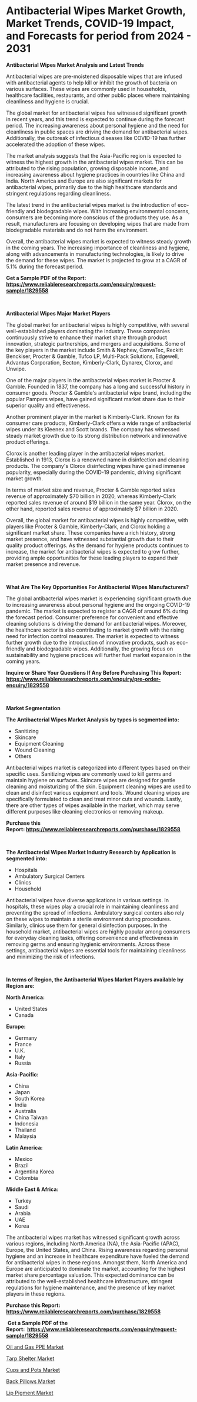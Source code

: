 <p><h1>Antibacterial Wipes Market Growth, Market Trends, COVID-19 Impact, and Forecasts for period from 2024 - 2031</h1></p><p><strong>Antibacterial Wipes Market Analysis and Latest Trends</strong></p>
<p><p>Antibacterial wipes are pre-moistened disposable wipes that are infused with antibacterial agents to help kill or inhibit the growth of bacteria on various surfaces. These wipes are commonly used in households, healthcare facilities, restaurants, and other public places where maintaining cleanliness and hygiene is crucial.</p><p>The global market for antibacterial wipes has witnessed significant growth in recent years, and this trend is expected to continue during the forecast period. The increasing awareness about personal hygiene and the need for cleanliness in public spaces are driving the demand for antibacterial wipes. Additionally, the outbreak of infectious diseases like COVID-19 has further accelerated the adoption of these wipes.</p><p>The market analysis suggests that the Asia-Pacific region is expected to witness the highest growth in the antibacterial wipes market. This can be attributed to the rising population, growing disposable income, and increasing awareness about hygiene practices in countries like China and India. North America and Europe are also significant markets for antibacterial wipes, primarily due to the high healthcare standards and stringent regulations regarding cleanliness.</p><p>The latest trend in the antibacterial wipes market is the introduction of eco-friendly and biodegradable wipes. With increasing environmental concerns, consumers are becoming more conscious of the products they use. As a result, manufacturers are focusing on developing wipes that are made from biodegradable materials and do not harm the environment.</p><p>Overall, the antibacterial wipes market is expected to witness steady growth in the coming years. The increasing importance of cleanliness and hygiene, along with advancements in manufacturing technologies, is likely to drive the demand for these wipes. The market is projected to grow at a CAGR of 5.1% during the forecast period.</p></p>
<p><strong>Get a Sample PDF of the Report:&nbsp; <a href="https://www.reliableresearchreports.com/enquiry/request-sample/1829558">https://www.reliableresearchreports.com/enquiry/request-sample/1829558</a></strong></p>
<p>&nbsp;</p>
<p><strong>Antibacterial Wipes Major Market Players</strong></p>
<p><p>The global market for antibacterial wipes is highly competitive, with several well-established players dominating the industry. These companies continuously strive to enhance their market share through product innovation, strategic partnerships, and mergers and acquisitions. Some of the key players in the market include Smith & Nephew, ConvaTec, Reckitt Benckiser, Procter & Gamble, Tufco LP, Multi-Pack Solutions, Edgewell, Advantus Corporation, Becton, Kimberly-Clark, Dynarex, Clorox, and Unwipe.</p><p>One of the major players in the antibacterial wipes market is Procter & Gamble. Founded in 1837, the company has a long and successful history in consumer goods. Procter & Gamble's antibacterial wipe brand, including the popular Pampers wipes, have gained significant market share due to their superior quality and effectiveness.</p><p>Another prominent player in the market is Kimberly-Clark. Known for its consumer care products, Kimberly-Clark offers a wide range of antibacterial wipes under its Kleenex and Scott brands. The company has witnessed steady market growth due to its strong distribution network and innovative product offerings.</p><p>Clorox is another leading player in the antibacterial wipes market. Established in 1913, Clorox is a renowned name in disinfection and cleaning products. The company's Clorox disinfecting wipes have gained immense popularity, especially during the COVID-19 pandemic, driving significant market growth.</p><p>In terms of market size and revenue, Procter & Gamble reported sales revenue of approximately $70 billion in 2020, whereas Kimberly-Clark reported sales revenue of around $19 billion in the same year. Clorox, on the other hand, reported sales revenue of approximately $7 billion in 2020.</p><p>Overall, the global market for antibacterial wipes is highly competitive, with players like Procter & Gamble, Kimberly-Clark, and Clorox holding a significant market share. These companies have a rich history, strong market presence, and have witnessed substantial growth due to their quality product offerings. As the demand for hygiene products continues to increase, the market for antibacterial wipes is expected to grow further, providing ample opportunities for these leading players to expand their market presence and revenue.</p></p>
<p>&nbsp;</p>
<p><strong>What Are The Key Opportunities For Antibacterial Wipes Manufacturers?</strong></p>
<p><p>The global antibacterial wipes market is experiencing significant growth due to increasing awareness about personal hygiene and the ongoing COVID-19 pandemic. The market is expected to register a CAGR of around 6% during the forecast period. Consumer preference for convenient and effective cleaning solutions is driving the demand for antibacterial wipes. Moreover, the healthcare sector is also contributing to market growth with the rising need for infection control measures. The market is expected to witness further growth due to the introduction of innovative products, such as eco-friendly and biodegradable wipes. Additionally, the growing focus on sustainability and hygiene practices will further fuel market expansion in the coming years.</p></p>
<p><strong>Inquire or Share Your Questions If Any Before Purchasing This Report: <a href="https://www.reliableresearchreports.com/enquiry/pre-order-enquiry/1829558">https://www.reliableresearchreports.com/enquiry/pre-order-enquiry/1829558</a></strong></p>
<p>&nbsp;</p>
<p><strong>Market Segmentation</strong></p>
<p><strong>The Antibacterial Wipes Market Analysis by types is segmented into:</strong></p>
<p><ul><li>Sanitizing</li><li>Skincare</li><li>Equipment Cleaning</li><li>Wound Cleaning</li><li>Others</li></ul></p>
<p><p>Antibacterial wipes market is categorized into different types based on their specific uses. Sanitizing wipes are commonly used to kill germs and maintain hygiene on surfaces. Skincare wipes are designed for gentle cleaning and moisturizing of the skin. Equipment cleaning wipes are used to clean and disinfect various equipment and tools. Wound cleaning wipes are specifically formulated to clean and treat minor cuts and wounds. Lastly, there are other types of wipes available in the market, which may serve different purposes like cleaning electronics or removing makeup.</p></p>
<p><strong>Purchase this Report:&nbsp;<a href="https://www.reliableresearchreports.com/purchase/1829558">https://www.reliableresearchreports.com/purchase/1829558</a></strong></p>
<p>&nbsp;</p>
<p><strong>The Antibacterial Wipes Market Industry Research by Application is segmented into:</strong></p>
<p><ul><li>Hospitals</li><li>Ambulatory Surgical Centers</li><li>Clinics</li><li>Household</li></ul></p>
<p><p>Antibacterial wipes have diverse applications in various settings. In hospitals, these wipes play a crucial role in maintaining cleanliness and preventing the spread of infections. Ambulatory surgical centers also rely on these wipes to maintain a sterile environment during procedures. Similarly, clinics use them for general disinfection purposes. In the household market, antibacterial wipes are highly popular among consumers for everyday cleaning tasks, offering convenience and effectiveness in removing germs and ensuring hygienic environments. Across these settings, antibacterial wipes are essential tools for maintaining cleanliness and minimizing the risk of infections.</p></p>
<p>&nbsp;</p>
<p><strong>In terms of Region, the Antibacterial Wipes Market Players available by Region are:</strong></p>
<p>
    <p> <strong> North America: </strong>
        <ul>
            <li>United States</li>
            <li>Canada</li>
        </ul>
        </p> 
    <p> <strong> Europe: </strong>
        <ul>
            <li>Germany</li>
            <li>France</li>
            <li>U.K.</li>
            <li>Italy</li>
            <li>Russia</li>
        </ul>
        </p> 
    <p> <strong> Asia-Pacific: </strong>
        <ul>
            <li>China</li>
            <li>Japan</li>
            <li>South Korea</li>
            <li>India</li>
            <li>Australia</li>
            <li>China Taiwan</li>
            <li>Indonesia</li>
            <li>Thailand</li>
            <li>Malaysia</li>
        </ul>
        </p> 
    <p> <strong> Latin America: </strong>
        <ul>
            <li>Mexico</li>
            <li>Brazil</li>
            <li>Argentina Korea</li>
            <li>Colombia</li>
        </ul>
        </p> 
    <p> <strong> Middle East & Africa: </strong>
        <ul>
            <li>Turkey</li>
            <li>Saudi</li>
            <li>Arabia</li>
            <li>UAE</li>
            <li>Korea</li>
        </ul>
    </p>
    </p>
<p><p>The antibacterial wipes market has witnessed significant growth across various regions, including North America (NA), the Asia-Pacific (APAC), Europe, the United States, and China. Rising awareness regarding personal hygiene and an increase in healthcare expenditure have fueled the demand for antibacterial wipes in these regions. Amongst them, North America and Europe are anticipated to dominate the market, accounting for the highest market share percentage valuation. This expected dominance can be attributed to the well-established healthcare infrastructure, stringent regulations for hygiene maintenance, and the presence of key market players in these regions.</p></p>
<p><strong>Purchase this Report: <a href="https://www.reliableresearchreports.com/purchase/1829558">https://www.reliableresearchreports.com/purchase/1829558</a></strong></p>
<p>&nbsp;<strong>Get a Sample PDF of the Report:&nbsp;&nbsp;<a href="https://www.reliableresearchreports.com/enquiry/request-sample/1829558">https://www.reliableresearchreports.com/enquiry/request-sample/1829558</a></strong></p>
<p><strong></strong></p>
<p><p><a href="https://github.com/elizabethdagraca/Market-Research-Report-List-1/blob/main/oil-and-gas-ppe-market.md">Oil and Gas PPE Market</a></p><p><a href="https://github.com/antony131rp/Market-Research-Report-List-1/blob/main/tarp-shelter-market.md">Tarp Shelter Market</a></p><p><a href="https://github.com/indrystar/Market-Research-Report-List-1/blob/main/cups-and-pots-market.md">Cups and Pots Market</a></p><p><a href="https://github.com/lababdou/Market-Research-Report-List-1/blob/main/back-pillows-market.md">Back Pillows Market</a></p><p><a href="https://github.com/khayangel/Market-Research-Report-List-1/blob/main/lip-pigment-market.md">Lip Pigment Market</a></p></p>